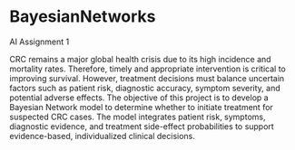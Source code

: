 # BayesianNetworks
AI Assignment 1

CRC remains a major global health crisis due to its high incidence
and mortality rates. Therefore, timely and appropriate intervention
is critical to improving survival. However, treatment decisions must
balance uncertain factors such as patient risk, diagnostic accuracy,
symptom severity, and potential adverse effects.
The objective of this project is to develop a Bayesian Network
model to determine whether to initiate treatment for suspected
CRC cases. The model integrates patient risk, symptoms, diagnostic evidence, and treatment side-effect probabilities to support
evidence-based, individualized clinical decisions.
